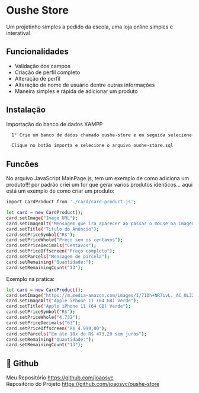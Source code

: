 
# Oushe Store

Um projetinho simples a pedido da escola, uma loja online simples e interativa!


## Funcionalidades

- Validação dos campos 
- Criação de perfil completo 
- Alteração de perfil 
- Alteração de nome de usuário dentre outras informações 
- Maneira simples e rápida de adicionar um produto 
## Instalação

Importação do banco de dados XAMPP

```bash
  1° Crie um banco de dados chamado oushe-store e em seguida selecione-o
```
```bash
  Clique no botão importa e selecione o arquivo oushe-store.sql
```

## Funcões

No arquivo JavaScript MainPage.js, tem um exemplo de como adiciona um produto!!!
por padrão criei um for que gerar varios produtos identicos...
aqui está um exemplo de como criar um produto:

```bash
import CardProduct from './card/card-product.js';

let card = new CardProduct();
card.setImage("Image URL");
card.setImageAlt("Mensagem que ira aparecer ao passar o mouse na imagem ou se ela não for carregada!");
card.setTitle("Título do Anúncio");
card.setPriceSymbol("R$");
card.setPriceWhole("Preço sem os centavos");
card.setPriceDecimals("Centavos");
card.setPriceOffscreen("Preço completo");
card.setParcels("Mensagem de parcela");
card.setRemaining("Quantidade:");
card.setRemainingCount("13");
```

Exemplo na pratica:
```bash
let card = new CardProduct();
card.setImage("https://m.media-amazon.com/images/I/71Dh+NR7ivL._AC_UL320_.jpg");
card.setImageAlt("Apple iPhone 11 (64 GB) Verde");
card.setTitle("Apple iPhone 11 (64 GB) Verde");
card.setPriceSymbol("R$");
card.setPriceWhole("4.732");
card.setPriceDecimals("63");
card.setPriceOffscreen("R$ 4.999,00");
card.setParcels("Em até 10x de R$ 473,29 sem juros");
card.setRemaining("Quantidade:");
card.setRemainingCount("13");
```

## 🚀 Github
Meu Repositório https://github.com/joaosvc \
Repositório do Projeto https://github.com/joaosvc/oushe-store
